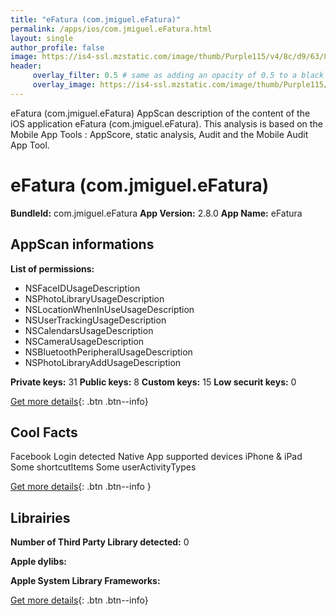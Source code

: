 ```yaml
---
title: "eFatura (com.jmiguel.eFatura)"
permalink: /apps/ios/com.jmiguel.eFatura.html
layout: single
author_profile: false
image: https://is4-ssl.mzstatic.com/image/thumb/Purple115/v4/8c/d9/63/8cd9633e-c023-ca16-1394-8125e48cd690/AppIcon-0-0-1x_U007emarketing-0-0-0-7-0-0-sRGB-0-0-0-GLES2_U002c0-512MB-85-220-0-0.png/512x512bb.jpg
header: 
     overlay_filter: 0.5 # same as adding an opacity of 0.5 to a black background
     overlay_image: https://is4-ssl.mzstatic.com/image/thumb/Purple115/v4/8c/d9/63/8cd9633e-c023-ca16-1394-8125e48cd690/AppIcon-0-0-1x_U007emarketing-0-0-0-7-0-0-sRGB-0-0-0-GLES2_U002c0-512MB-85-220-0-0.png/512x512bb.jpg
---
```

eFatura (com.jmiguel.eFatura) AppScan description of the content of the iOS application eFatura (com.jmiguel.eFatura). This analysis is based on the Mobile App Tools : AppScore, static analysis, Audit and the Mobile Audit App Tool.

# eFatura (com.jmiguel.eFatura)

**BundleId:** com.jmiguel.eFatura
**App Version:** 2.8.0
**App Name:** eFatura


## AppScan informations 

**List of permissions:** 
- NSFaceIDUsageDescription
- NSPhotoLibraryUsageDescription
- NSLocationWhenInUseUsageDescription
- NSUserTrackingUsageDescription
- NSCalendarsUsageDescription
- NSCameraUsageDescription
- NSBluetoothPeripheralUsageDescription
- NSPhotoLibraryAddUsageDescription
  
  
**Private keys:** 31
**Public keys:** 8
**Custom keys:** 15
**Low securit keys:** 0
  
[Get more details](/pricing.html){: .btn .btn--info}

## Cool Facts

Facebook Login detected
Native App
supported devices iPhone & iPad
Some shortcutItems 
Some userActivityTypes
  
[Get more details](/pricing.html){: .btn .btn--info }

## Librairies 
**Number of Third Party Library detected:** 0


**Apple dylibs:**


**Apple System Library Frameworks:**


  
[Get more details](/pricing.html){: .btn .btn--info}

